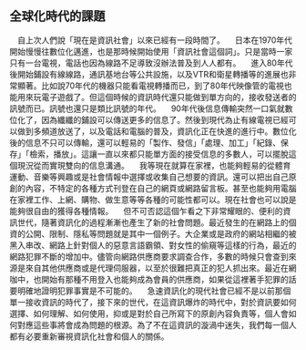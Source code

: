 ## 全球化時代的課題
　自上次人們說「現在是資訊社會」以來已經有一段時間了。
　日本在1970年代開始慢慢往數位化邁進，也是那時候開始使用「資訊社會這個詞」。只是當時一家只有一台電視，電話也因為線路不足導致沒辦法普及到人人都有。
　進入80年代後開始鋪設有線線路，通訊基地台等公共設施，以及VTR和衛星轉播等的進展也非常顯著。比如說70年代的機器只能看電視轉播而已，到了80年代映像管的電視也能用來玩電子遊戲了。但這個時候的資訊時代還只能做到單方向的，接收發送者的訊號而已。訊號也還只是類比訊號的年代。
　90年代後信息傳輸突然一口氣就數位化了，因為纖纖的鋪設可以傳送更多的信息了。然後到現代為止有線電視已經可以做到多頻道放送了，以及電話和電腦的普及，資訊化正在快進的進行中。數位化後的信息不只可以傳輸，還可以輕易的「製作、發信」「處理、加工」「紀錄、保存」「檢索，播放」。這讓一直以來都只能單方面的接受信息的多數人，可以擺脫這個現況從而實現雙向的信息溝通。
　我等現在就算在家裡，也能夠輕易的從體育運動、音樂等興趣或是社會情報中選擇或收集自己想要的資訊。還可以把出自己原創的內容，不特定的各種方式刊登在自己的網頁或網路留言板。甚至也能夠用電腦在家裡工作、上網、購物、做生意等等各種的可能性都可以。現在社會也可以說是能夠很自由的獲得各種情報。
　但不可否認這個乍看之下非常耀眼的、便利的資訊世代，隨著資訊化的過程漸漸也產生了新的社會問題。最近發生的在網路上的個資的公開、限制、隱私等問題就是其中一個例子。大企業或是政府的網站相繼的被黑入串改、網路上針對個人的惡意言語霸領、對女性的偷窺等這樣的行為，最近的網路犯罪不斷的增加中。儘管向網路供應商要求調查合作，多數的時候只會查到來源是來自其他供應商或是代理伺服器，以至於很難把真正的犯人抓出來。最近在網咖中，也開始有那種不用登入也能夠成為會員的供應商，如果從這裡著手犯罪的話要明確地證明犯罪事實是不可能的。
　急速資訊化的現代社會已經不是以前那個單一接收資訊的時代了，接下來的世代，在這資訊爆炸的時代中，對於資訊要如何選擇、如何理解、如何使用，抑或是對於自己所寫下的原創內容負責等，個人會如何對應這些事將會成為問題的根源。為了不在這資訊的漩渦中迷失，我們每一個人都有必要重新審視資訊化社會和個人的關係。
